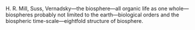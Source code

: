 H. R. Mill, Suss, Vernadsky—the biosphere—all organic life as one whole—biospheres probably not limited to the earth—biological orders and the biospheric time-scale—eightfold structure of biosphere.

